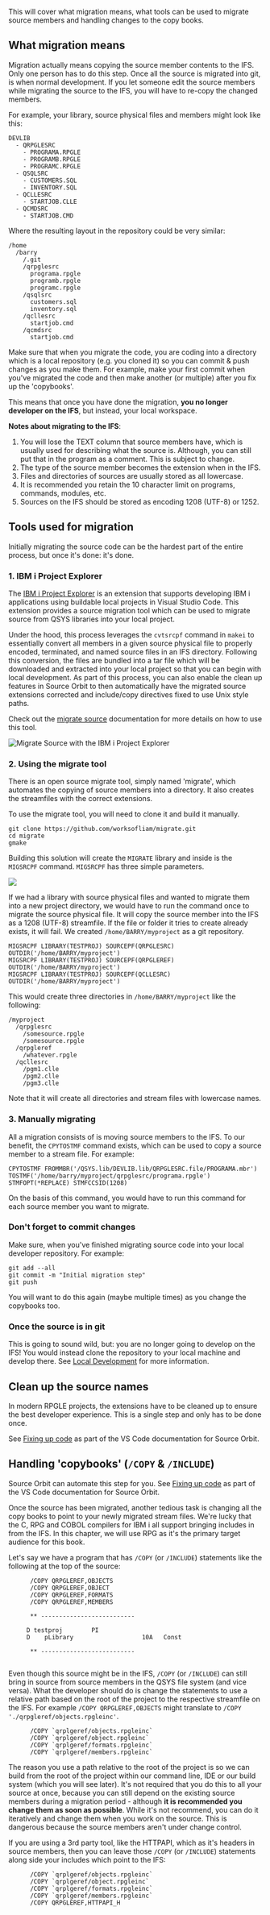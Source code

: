 This will cover what migration means, what tools can be used to migrate source members and handling changes to the copy books.

## What migration means

Migration actually means copying the source member contents to the IFS. Only one person has to do this step. Once all the source is migrated into git, is when normal development. If you let someone edit the source members while migrating the source to the IFS, you will have to re-copy the changed members.

For example, your library, source physical files and members might look like this:

```
DEVLIB
  - QRPGLESRC
    - PROGRAMA.RPGLE
    - PROGRAMB.RPGLE
    - PROGRAMC.RPGLE
  - QSQLSRC
    - CUSTOMERS.SQL
    - INVENTORY.SQL
  - QCLLESRC
    - STARTJOB.CLLE
  - QCMDSRC
    - STARTJOB.CMD
```

Where the resulting layout in the repository could be very similar:

```
/home
  /barry
    /.git
    /qrpglesrc
      programa.rpgle
      programb.rpgle
      programc.rpgle
    /qsqlsrc
      customers.sql
      inventory.sql
    /qcllesrc
      startjob.cmd
    /qcmdsrc
      startjob.cmd
```

Make sure that when you migrate the code, you are coding into a directory which is a local repository (e.g. you cloned it) so you can commit & push changes as you make them. For example, make your first commit when you've migrated the code and then make another (or multiple) after you fix up the 'copybooks'.

This means that once you have done the migration, **you no longer developer on the IFS**, but instead, your local workspace.

**Notes about migrating to the IFS**:

1. You will lose the TEXT column that source members have, which is usually used for describing what the source is. Although, you can still put that in the program as a comment. This is subject to change.
2. The type of the source member becomes the extension when in the IFS.
3. Files and directories of sources are usually stored as all lowercase.
4. It is recommended you retain the 10 character limit on programs, commands, modules, etc.
5. Sources on the IFS should be stored as encoding 1208 (UTF-8) or 1252.

## Tools used for migration

Initially migrating the source code can be the hardest part of the entire process, but once it's done: it's done.

### 1. IBM i Project Explorer

The [IBM i Project Explorer](https://marketplace.visualstudio.com/items?itemName=IBM.vscode-ibmi-projectexplorer) is an extension that supports developing IBM i applications using buildable local projects in Visual Studio Code. This extension provides a source migration tool which can be used to migrate source from QSYS libraries into your local project.

Under the hood, this process leverages the `cvtsrcpf` command in `makei` to essentially convert all members in a given source physical file to properly encoded, terminated, and named source files in an IFS directory. Following this conversion, the files are bundled into a tar file which will be downloaded and extracted into your local project so that you can begin with local development. As part of this process, you can also enable the clean up features in Source Orbit to then automatically have the migrated source extensions corrected and include/copy directives fixed to use Unix style paths.

Check out the [migrate source](https://ibm.github.io/vscode-ibmi-projectexplorer/#/pages/projectExplorer/migrate-source) documentation for more details on how to use this tool.

![Migrate Source with the IBM i Project Explorer](../../assets/Migrating_01.png)

### 2. Using the migrate tool

There is an open source migrate tool, simply named 'migrate', which automates the copying of source members into a directory. It also creates the streamfiles with the correct extensions.

To use the migrate tool, you will need to clone it and build it manually.

```
git clone https://github.com/worksofliam/migrate.git
cd migrate
gmake
```

Building this solution will create the `MIGRATE` library and inside is the `MIGSRCPF` command. `MIGSRCPF` has three simple parameters.

![](./images/migsrcpf.PNG)

If we had a library with source physical files and wanted to migrate them into a new project directory, we would have to run the command once to migrate the source physical file. It will copy the source member into the IFS as a 1208 (UTF-8) streamfile. If the file or folder it tries to create already exists, it will fail. We created `/home/BARRY/myproject` as a git repository.

```
MIGSRCPF LIBRARY(TESTPROJ) SOURCEPF(QRPGLESRC) OUTDIR('/home/BARRY/myproject')
MIGSRCPF LIBRARY(TESTPROJ) SOURCEPF(QRPGLEREF) OUTDIR('/home/BARRY/myproject')
MIGSRCPF LIBRARY(TESTPROJ) SOURCEPF(QCLLESRC)  OUTDIR('/home/BARRY/myproject')
```

This would create three directories in `/home/BARRY/myproject` like the following:

```
/myproject
  /qrpglesrc
    /somesource.rpgle
    /somesource.rpgle
  /qrpgleref
    /whatever.rpgle
  /qcllesrc
    /pgm1.clle
    /pgm2.clle
    /pgm3.clle
```

Note that it will create all directories and stream files with lowercase names.

### 3. Manually migrating

All a migration consists of is moving source members to the IFS. To our benefit, the `CPYTOSTMF` command exists, which can be used to copy a source member to a stream file. For example:

```
CPYTOSTMF FROMMBR('/QSYS.lib/DEVLIB.lib/QRPGLESRC.file/PROGRAMA.mbr') TOSTMF('/home/barry/myproject/qrpglesrc/programa.rpgle') STMFOPT(*REPLACE) STMFCCSID(1208)
```

On the basis of this command, you would have to run this command for each source member you want to migrate.

### Don't forget to commit changes

Make sure, when you've finished migrating source code into your local developer repository. For example:

```
git add --all
git commit -m "Initial migration step"
git push
```

You will want to do this again (maybe multiple times) as you change the copybooks too.

### Once the source is in git

This is going to sound wild, but: you are no longer going to develop on the IFS! You would instead clone the repository to your local machine and develop there. See [Local Development](https://halcyon-tech.github.io/docs/#/pages/developing/local/getting-started) for more information.

## Clean up the source names

In modern RPGLE projects, the extensions have to be cleaned up to ensure the best developer experience. This is a single step and only has to be done once.

See [Fixing up code](TODO:LINK) as part of the VS Code documentation for Source Orbit.

## Handling 'copybooks' (`/COPY` & `/INCLUDE`)

Source Orbit can automate this step for you. See [Fixing up code](TODO:LINK) as part of the VS Code documentation for Source Orbit.

Once the source has been migrated, another tedious task is changing all the copy books to point to your newly migrated stream files. We're lucky that the C, RPG and COBOL compilers for IBM i all support bringing includes in from the IFS. In this chapter, we will use RPG as it's the primary target audience for this book.

Let's say we have a program that has `/COPY` (or `/INCLUDE`) statements like the following at the top of the source:

```
      /COPY QRPGLEREF,OBJECTS
      /COPY QRPGLEREF,OBJECT
      /COPY QRPGLEREF,FORMATS
      /COPY QRPGLEREF,MEMBERS

      ** --------------------------

     D testproj        PI
     D    pLibrary                   10A   Const

      ** --------------------------
      
```

Even though this source might be in the IFS, `/COPY` (or `/INCLUDE`) can still bring in source from source members in the QSYS file system (and vice versa). What the developer should do is change the statements to use a relative path based on the root of the project to the respective streamfile on the IFS. For example `/COPY QRPGLEREF,OBJECTS` might translate to `/COPY './qrpgleref/objects.rpgleinc'`.

```
      /COPY `qrplgeref/objects.rpgleinc`
      /COPY `qrplgeref/object.rpgleinc`
      /COPY `qrplgeref/formats.rpgleinc`
      /COPY `qrplgeref/members.rpgleinc`
```

The reason you use a path relative to the root of the project is so we can build from the root of the project within our command line, IDE or our build system (which you will see later). It's not required that you do this to all your source at once, because you can still depend on the existing source members during a migration period - although **it is recommended you change them as soon as possible**. While it's not recommend, you can do it iteratively and change them when you work on the source. This is dangerous because the source members aren't under change control.

If you are using a 3rd party tool, like the HTTPAPI, which as it's headers in source members, then you can leave those `/COPY` (or `/INCLUDE`) statements along side your includes which point to the IFS:

```
      /COPY `qrplgeref/objects.rpgleinc`
      /COPY `qrplgeref/object.rpgleinc`
      /COPY `qrplgeref/formats.rpgleinc`
      /COPY `qrplgeref/members.rpgleinc`
      /COPY QRPGLEREF,HTTPAPI_H
```